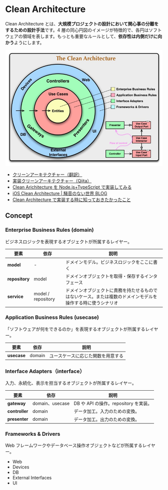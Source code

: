 # Clean Architecture

Clean Architecture とは、**大規模プロジェクトの設計において関心事の分離をするための設計手法**です。4 層の同心円図のイメージが特徴的で、各円はソフトウェアの領域を表します。もっとも重要なルールとして、**依存性は内側だけに向かう**ようにします。

![CleanArchitecture](images/CleanArchitecture_CleanArchitecture.png)

- [クリーンアーキテクチャー（翻訳）](https://blog.tai2.net/the_clean_architecture.html)
- [実装クリーンアーキテクチャー（Qiita）](https://qiita.com/nrslib/items/a5f902c4defc83bd46b8)
- [Clean Arichitecture を Node.js+TypeScript で実装してみる](https://blog.spacemarket.com/code/clean-architecture-node/)
- [iOS Clean Architecture | 騒音のない世界 BLOG](http://noiselessworld.hatenablog.jp/entry/ios-clean-architecture)
- [Clean Architecture で実装する時に知っておきたかったこと](https://christina04.hatenablog.com/entry/go-clean-architecture)

## Concept

### Enterprise Business Rules (domain)

ビジネスロジックを表現するオブジェクトが所属するレイヤー。

| 要素           | 依存               | 説明                                                                                                         |
| -------------- | ------------------ | ------------------------------------------------------------------------------------------------------------ |
| **model**      | -                  | ドメインモデル。ビジネスロジックをここに書く                                                                 |
| **repository** | model              | ドメインオブジェクトを取得・保存するインタフェース                                                           |
| **service**    | model / repository | ドメインオブジェクトに責務を持たせるものではないケース。または複数のドメインモデルを操作する時に使うシナリオ |

### Application Business Rules (usecase)

「ソフトウェアが何をできるのか」を表現するオブジェクトが所属するレイヤー。

| 要素        | 依存   | 説明                               |
| ----------- | ------ | ---------------------------------- |
| **usecase** | domain | ユースケースに応じた関数を用意する |

### Interface Adapters（interface）

入力、永続化、表示を担当するオブジェクトが所属するレイヤー。

| 要素           | 依存            | 説明                                  |
| -------------- | --------------- | ------------------------------------- |
| **gateway**    | domain、usecase | DB や API の操作。repository を実装。 |
| **controller** | domain          | データ加工。入力のための変換。        |
| **presenter**  | domain          | データ加工。出力のための変換。        |

### Frameworks & Drivers

Web フレームワークやデータベース操作オブジェクトなどが所属するレイヤー。

- Web
- Devices
- DB
- External Interfaces
- UI
